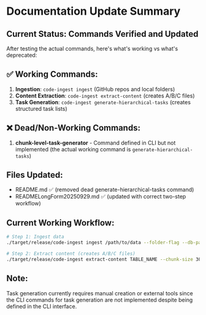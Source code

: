 # Documentation Update Summary

## Current Status: Commands Verified and Updated

After testing the actual commands, here's what's working vs what's deprecated:

## ✅ Working Commands:
1. **Ingestion**: `code-ingest ingest` (GitHub repos and local folders)
2. **Content Extraction**: `code-ingest extract-content` (creates A/B/C files)
3. **Task Generation**: `code-ingest generate-hierarchical-tasks` (creates structured task lists)

## ❌ Dead/Non-Working Commands:
1. **chunk-level-task-generator** - Command defined in CLI but not implemented (the actual working command is `generate-hierarchical-tasks`)

## Files Updated:
- README.md ✅ (removed dead generate-hierarchical-tasks command)
- READMELongForm20250929.md ✅ (updated with correct two-step workflow)

## Current Working Workflow:
```bash
# Step 1: Ingest data
./target/release/code-ingest ingest /path/to/data --folder-flag --db-path ./analysis

# Step 2: Extract content (creates A/B/C files)
./target/release/code-ingest extract-content TABLE_NAME --chunk-size 300 --output-dir .wipToBeDeletedFolder --db-path ./analysis
```

## Note:
Task generation currently requires manual creation or external tools since the CLI commands for task generation are not implemented despite being defined in the CLI interface.